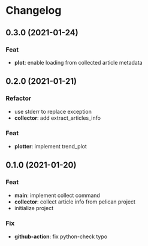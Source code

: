 # Changelog
## 0.3.0 (2021-01-24)

### Feat

- **plot**: enable loading from collected article metadata

## 0.2.0 (2021-01-21)

### Refactor

- use stderr to replace exception
- **collector**: add extract_articles_info

### Feat

- **plotter**: implement trend_plot

## 0.1.0 (2021-01-20)

### Feat

- **main**: implement collect command
- **collector**: collect article info from pelican project
- initialize project

### Fix

- **github-action**: fix python-check typo
